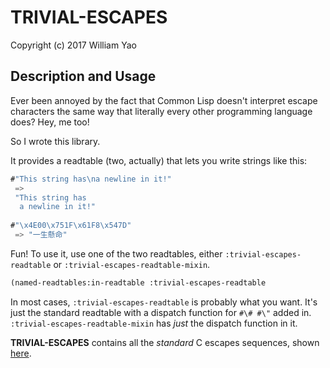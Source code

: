 # TRIVIAL-ESCAPES

Copyright (c) 2017 William Yao

## Description and Usage

Ever been annoyed by the fact that Common Lisp doesn't interpret escape
characters the same way that literally every other programming language does?
Hey, me too!

So I wrote this library.

It provides a readtable (two, actually) that lets you write strings like this:

```lisp
#"This string has\na newline in it!"
 =>
 "This string has
  a newline in it!"
 
#"\x4E00\x751F\x61F8\x547D"
 => "一生懸命"
```

Fun! To use it, use one of the two readtables, either
`:trivial-escapes-readtable` or `:trivial-escapes-readtable-mixin`.

```lisp
(named-readtables:in-readtable :trivial-escapes-readtable
```

In most cases, `:trivial-escapes-readtable` is probably what you want. It's just
the standard readtable with a dispatch function for `#\# #\"` added in.
`:trivial-escapes-readtable-mixin` has *just* the dispatch function in it.

**TRIVIAL-ESCAPES** contains all the *standard* C escapes sequences, shown
[here](https://en.wikipedia.org/wiki/Escape_sequences_in_C#Table_of_escape_sequences).
